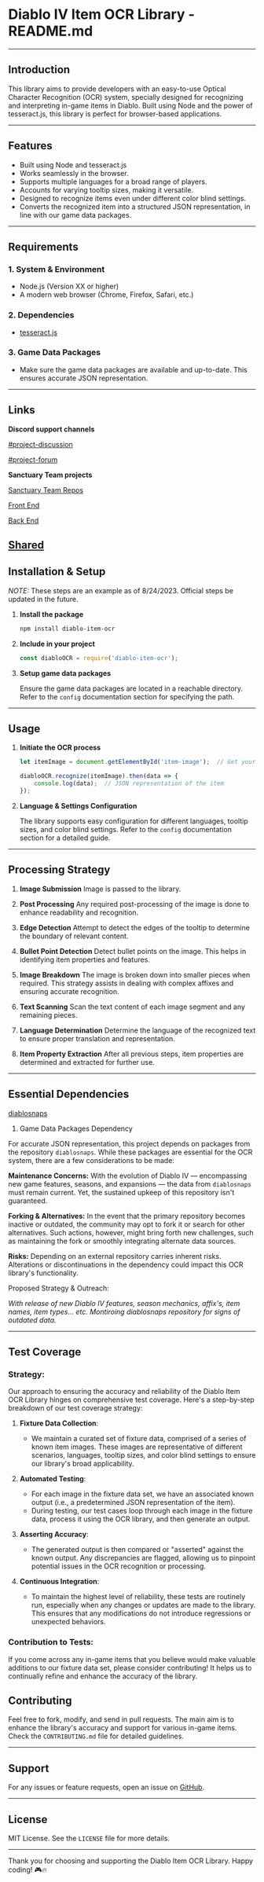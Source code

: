 # Diablo IV Item OCR Library - README.md

---

## **Introduction**

This library aims to provide developers with an easy-to-use Optical Character Recognition (OCR) system, specially designed for recognizing and interpreting in-game items in Diablo. Built using Node and the power of tesseract.js, this library is perfect for browser-based applications.

---

## **Features**

- Built using Node and tesseract.js
- Works seamlessly in the browser.
- Supports multiple languages for a broad range of players.
- Accounts for varying tooltip sizes, making it versatile.
- Designed to recognize items even under different color blind settings.
- Converts the recognized item into a structured JSON representation, in line with our game data packages.

---

## **Requirements**

### **1. System & Environment**

- Node.js (Version XX or higher)
- A modern web browser (Chrome, Firefox, Safari, etc.)

### **2. Dependencies**

- [tesseract.js](https://github.com/naptha/tesseract.js) 

### **3. Game Data Packages**

- Make sure the game data packages are available and up-to-date. This ensures accurate JSON representation.

---
## Links
**Discord support channels**

[#project-discussion](https://discord.com/channels/989899054815281243/1133463025958002729)

[#project-forum](https://discord.com/channels/989899054815281243/1138949095877263400)

**Sanctuary Team projects**

[Sanctuary Team Repos](https://github.com/SanctuaryTeam)

[Front End](https://github.com/SanctuaryTeam/diablo4trading-fe)

[Back End](https://github.com/SanctuaryTeam/diablo4trading-be)

[Shared](https://github.com/SanctuaryTeam/shared)
---

## **Installation & Setup**
   _NOTE:_ These steps are an example as of 8/24/2023. Official steps be updated in the future.  

1. **Install the package**

   ```bash
   npm install diablo-item-ocr
   ```

2. **Include in your project**

   ```javascript
   const diabloOCR = require('diablo-item-ocr');
   ```

3. **Setup game data packages**

   Ensure the game data packages are located in a reachable directory. Refer to the `config` documentation section for specifying the path.

---

## **Usage**

1. **Initiate the OCR process**

   ```javascript
   let itemImage = document.getElementById('item-image');  // Get your item image

   diabloOCR.recognize(itemImage).then(data => {
       console.log(data);  // JSON representation of the item
   });
   ```

2. **Language & Settings Configuration**

   The library supports easy configuration for different languages, tooltip sizes, and color blind settings. Refer to the `config` documentation section for a detailed guide.

---

## **Processing Strategy**
1. **Image Submission**
Image is passed to the library.

2. **Post Processing**
Any required post-processing of the image is done to enhance readability and recognition.

3. **Edge Detection**
Attempt to detect the edges of the tooltip to determine the boundary of relevant content.

4. **Bullet Point Detection**
Detect bullet points on the image. This helps in identifying item properties and features.

5. **Image Breakdown**
The image is broken down into smaller pieces when required. This strategy assists in dealing with complex affixes and ensuring accurate recognition.

6. **Text Scanning**
Scan the text content of each image segment and any remaining pieces.

7. **Language Determination**
Determine the language of the recognized text to ensure proper translation and representation.

8. **Item Property Extraction**
After all previous steps, item properties are determined and extracted for further use.

---

## Essential Dependencies

   [diablosnaps](https://github.com/username/diablosnaps)

1. Game Data Packages Dependency

For accurate JSON representation, this project depends on packages from the repository ```diablosnaps```. While these packages are essential for the OCR system, there are a few considerations to be made:

**Maintenance Concerns:** With the evolution of Diablo IV — encompassing new game features, seasons, and expansions — the data from ```diablosnaps``` must remain current. Yet, the sustained upkeep of this repository isn't guaranteed.

**Forking & Alternatives:** In the event that the primary repository becomes inactive or outdated, the community may opt to fork it or search for other alternatives. Such actions, however, might bring forth new challenges, such as maintaining the fork or smoothly integrating alternate data sources.

**Risks:** Depending on an external repository carries inherent risks. Alterations or discontinuations in the dependency could impact this OCR library's functionality.

Proposed Strategy & Outreach:

   _With release of new Diablo IV features, season mechanics, affix's, item names, item types... etc.  Montiroing diablosnaps repository for signs of outdated data._

---
## **Test Coverage**

### Strategy:

Our approach to ensuring the accuracy and reliability of the Diablo Item OCR Library hinges on comprehensive test coverage. Here's a step-by-step breakdown of our test coverage strategy:

1. **Fixture Data Collection**:
   - We maintain a curated set of fixture data, comprised of a series of known item images. These images are representative of different scenarios, languages, tooltip sizes, and color blind settings to ensure our library's broad applicability.

2. **Automated Testing**:
   - For each image in the fixture data set, we have an associated known output (i.e., a predetermined JSON representation of the item). 
   - During testing, our test cases loop through each image in the fixture data, process it using the OCR library, and then generate an output.

3. **Asserting Accuracy**:
   - The generated output is then compared or "asserted" against the known output. Any discrepancies are flagged, allowing us to pinpoint potential issues in the OCR recognition or processing.

4. **Continuous Integration**:
   - To maintain the highest level of reliability, these tests are routinely run, especially when any changes or updates are made to the library. This ensures that any modifications do not introduce regressions or unexpected behaviors.

### Contribution to Tests:

If you come across any in-game items that you believe would make valuable additions to our fixture data set, please consider contributing! It helps us to continually refine and enhance the accuracy of the library.

## **Contributing**

Feel free to fork, modify, and send in pull requests. The main aim is to enhance the library's accuracy and support for various in-game items. Check the `CONTRIBUTING.md` file for detailed guidelines.

---

## **Support**

For any issues or feature requests, open an issue on [GitHub](<Repo link>).

---

## **License**

MIT License. See the `LICENSE` file for more details.

---

Thank you for choosing and supporting the Diablo Item OCR Library. Happy coding! 🎮🔥
